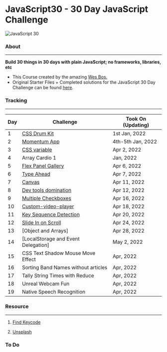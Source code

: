 # JavaScript30 - 30 Day JavaScript Challenge


![JavaScript 30](https://user-images.githubusercontent.com/82393165/147852440-d2d65daf-6ac9-44e6-a9f3-7fc264e93f81.png)

### About

----- 
**Build 30 things in 30 days with plain JavaScript; no frameworks, libraries, etc**

- This Course created by the amazing [Wes Bos.](https://github.com/wesbos)
- Original Starter Files + Completed solutions for the JavaScript 30 Day Challenge can be found [here](https://github.com/wesbos/JavaScript30).

### Tracking
----

| Day | Challenge | Took On (Updating)|
| --- | --- | --- |
| 1 | [CSS Drum Kit](https://uni-meang.github.io/JavaScript30/Drum%20kit/) | 1st Jan, 2022 |
| 2 | [Momentum App](https://uni-meang.github.io/JavaScript30/Momentum_App/)|  4th-5th Jan, 2022 |
| 3 | [CSS variable](https://uni-meang.github.io/JavaScript30/Playing%20with%20CSS%20variables%20and%20JS/)| Apr 2, 2022|
| 4 | Array Cardio 1 |  Jan, 2022 |
| 5 | [Flex Panel Gallery](https://uni-meang.github.io/JavaScript30/Flex%20Panels%20Image%20Gallery/) | Apr 6, 2022 |
| 6 | [Type Ahead](https://uni-meang.github.io/JavaScript30/Ajax%20Type%20Ahead/)| Apr 7, 2022 |
| 7 | [Canvas](https://uni-meang.github.io/JavaScript30/Canvas/) | Apr 11, 2022 |
| 8 | [Dev tools domination](https://uni-meang.github.io/JavaScript30/Dev%20tools%20domination/) | Apr 12, 2022 |
| 9 | [Multiple Checkboxes](https://uni-meang.github.io/JavaScript30/Multiple%20Checkboxes/) | Apr 16, 2022 |
| 10 | [Custom-video-player](https://uni-meang.github.io/JavaScript30/Custom-video-player/) | Apr 18, 2022 |
| 11 | [Key Sequence Detection](https://uni-meang.github.io/JavaScript30/Key%20Sequence%20Detection/) | Apr 20, 2022 |
| 12 | [Slide In on Scroll](https://uni-meang.github.io/JavaScript30/Slide%20in%20on%20Scroll/) | Apr 24, 2022 |
| 13 | [Object and Arrays] | Apr 28, 2022 |
| 14 | [LocalStorage and Event Delegation] | May 2, 2022 |
| 15 | CSS Text Shadow Mouse Move Effect | Apr, 2022 |
| 16 | Sorting Band Names without articles | Apr, 2022 |
| 17 | Tally String Times with Reduce | Apr, 2022 |
| 18 | Unreal Webcam Fun | Apr, 2022 |
| 19 | Native Speech Recognition | Apr, 2022 |

### Resource
-----

1. [Find Keycode](http://keycode.info/)

2. [Unsplash](https://unsplash.com/)



### To Do 


